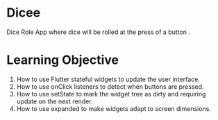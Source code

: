 # Dicee
Dice Role App where dice will be rolled at the press of a button .

# Learning Objective
1. How to use Flutter stateful widgets to update the user interface.
2. How to use onClick listeners to detect when buttons are pressed.
3. How to use setState to mark the widget tree as dirty and requiring update on the next render.
4. How to use expanded to make widgets adapt to screen dimensions.
